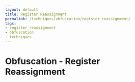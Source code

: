 ```yaml
---
layout: default
title: Register Reassignment
permalink: /techniques/obfuscation/register_reassignment/
tags:
- register reassignment
- obfuscation
- techniques
---
```


# Obfuscation - Register Reassignment
